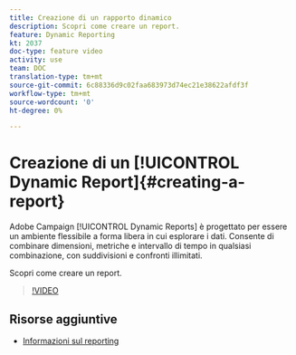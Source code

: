 ```yaml
---
title: Creazione di un rapporto dinamico
description: Scopri come creare un report.
feature: Dynamic Reporting
kt: 2037
doc-type: feature video
activity: use
team: DOC
translation-type: tm+mt
source-git-commit: 6c88336d9c02faa683973d74ec21e38622afdf3f
workflow-type: tm+mt
source-wordcount: '0'
ht-degree: 0%

---
```



# Creazione di un [!UICONTROL Dynamic Report]{#creating-a-report}

 Adobe Campaign [!UICONTROL Dynamic Reports] è progettato per essere un ambiente flessibile a forma libera in cui esplorare i dati. Consente di combinare dimensioni, metriche e intervallo di tempo in qualsiasi combinazione, con suddivisioni e confronti illimitati.

Scopri come creare un report.

>[!VIDEO](https://video.tv.adobe.com/v/25264/?quality=12)

## Risorse aggiuntive

* [Informazioni sul reporting](https://docs.adobe.com/content/help/en/campaign-standard/using/reporting/about-reporting/about-dynamic-reports.html)
